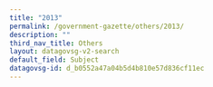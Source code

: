 ```yaml
---
title: "2013"
permalink: /government-gazette/others/2013/
description: ""
third_nav_title: Others
layout: datagovsg-v2-search
default_field: Subject
datagovsg-id: d_b0552a47a04b5d4b810e57d836cf11ec
---
```

